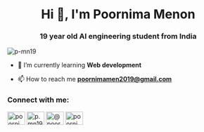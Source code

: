 <h1 align="center">Hi 👋, I'm Poornima Menon</h1>
<h3 align="center">19 year old AI engineering student from India</h3>

<p align="left"> <img src="https://komarev.com/ghpvc/?username=p-mn19&label=Profile%20views&color=0e75b6&style=flat" alt="p-mn19" /> </p>

- 🌱 I’m currently learning **Web development**

- 📫 How to reach me **poornimamen2019@gmail.com**

<h3 align="left">Connect with me:</h3>
<p align="left">
<a href="https://linkedin.com/in/poornima-menon-7b1227265" target="blank"><img align="center" src="https://raw.githubusercontent.com/rahuldkjain/github-profile-readme-generator/master/src/images/icons/Social/linked-in-alt.svg" alt="poornima-menon-7b1227265" height="30" width="40" /></a>
<a href="https://instagram.com/p.mn19" target="blank"><img align="center" src="https://raw.githubusercontent.com/rahuldkjain/github-profile-readme-generator/master/src/images/icons/Social/instagram.svg" alt="p.mn19" height="30" width="40" /></a>
<a href="https://medium.com/@poornimamen2019" target="blank"><img align="center" src="https://raw.githubusercontent.com/rahuldkjain/github-profile-readme-generator/master/src/images/icons/Social/medium.svg" alt="@poornimamen2019" height="30" width="40" /></a>
<a href="https://www.leetcode.com/poornima_mn" target="blank"><img align="center" src="https://raw.githubusercontent.com/rahuldkjain/github-profile-readme-generator/master/src/images/icons/Social/leet-code.svg" alt="poornima_mn" height="30" width="40" /></a>
</p>

